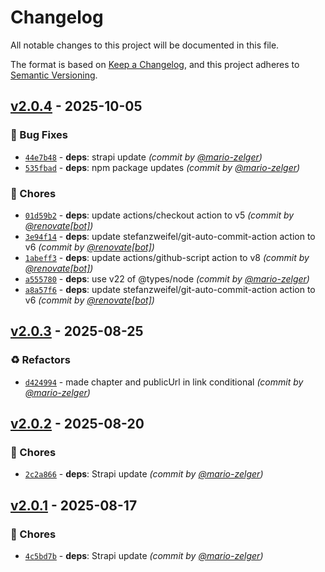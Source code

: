 # Changelog
All notable changes to this project will be documented in this file.

The format is based on [Keep a Changelog](https://keepachangelog.com/en/1.0.0/),
and this project adheres to [Semantic Versioning](https://semver.org/spec/v2.0.0.html).

## [v2.0.4] - 2025-10-05
### :bug: Bug Fixes
- [`44e7b48`](https://github.com/scout-ch/hering-api/commit/44e7b487d24a782da05af04d3e7e206e6aa621b3) - **deps**: strapi update *(commit by [@mario-zelger](https://github.com/mario-zelger))*
- [`535fbad`](https://github.com/scout-ch/hering-api/commit/535fbad762eaa36c86d55e82ac8b7d111534b910) - **deps**: npm package updates *(commit by [@mario-zelger](https://github.com/mario-zelger))*

### :wrench: Chores
- [`01d59b2`](https://github.com/scout-ch/hering-api/commit/01d59b2277e1f389435249c69e422361e2a0cfdc) - **deps**: update actions/checkout action to v5 *(commit by [@renovate[bot]](https://github.com/apps/renovate))*
- [`3e94f14`](https://github.com/scout-ch/hering-api/commit/3e94f14203761f2e5ef8e61fed6edc7ac6dec6c0) - **deps**: update stefanzweifel/git-auto-commit-action action to v6 *(commit by [@renovate[bot]](https://github.com/apps/renovate))*
- [`1abeff3`](https://github.com/scout-ch/hering-api/commit/1abeff3aecd30863444a6a2109f9c1fd7a6ff92e) - **deps**: update actions/github-script action to v8 *(commit by [@renovate[bot]](https://github.com/apps/renovate))*
- [`a555780`](https://github.com/scout-ch/hering-api/commit/a555780375357c220f8fb16df10eefd6f0f4c161) - **deps**: use v22 of @types/node *(commit by [@mario-zelger](https://github.com/mario-zelger))*
- [`a8a57f6`](https://github.com/scout-ch/hering-api/commit/a8a57f60d2e0053def9a4a45af555013d68642f7) - **deps**: update stefanzweifel/git-auto-commit-action action to v6 *(commit by [@renovate[bot]](https://github.com/apps/renovate))*


## [v2.0.3] - 2025-08-25
### :recycle: Refactors
- [`d424994`](https://github.com/scout-ch/hering-api/commit/d42499449422e2092b47257130ccc5822f308a94) - made chapter and publicUrl in link conditional *(commit by [@mario-zelger](https://github.com/mario-zelger))*


## [v2.0.2] - 2025-08-20
### :wrench: Chores
- [`2c2a866`](https://github.com/scout-ch/hering-api/commit/2c2a8661a5f3cddde68bf3265eed518859937bb7) - **deps**: Strapi update *(commit by [@mario-zelger](https://github.com/mario-zelger))*


## [v2.0.1] - 2025-08-17
### :wrench: Chores
- [`4c5bd7b`](https://github.com/scout-ch/hering-api/commit/4c5bd7b2127009faf4deba5f229adc7469edea3c) - **deps**: Strapi update *(commit by [@mario-zelger](https://github.com/mario-zelger))*

[v2.0.1]: https://github.com/scout-ch/hering-api/compare/v2.0.0...v2.0.1
[v2.0.2]: https://github.com/scout-ch/hering-api/compare/v2.0.1...v2.0.2
[v2.0.3]: https://github.com/scout-ch/hering-api/compare/v2.0.2...v2.0.3
[v2.0.4]: https://github.com/scout-ch/hering-api/compare/v2.0.3...v2.0.4
